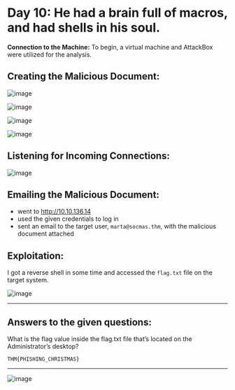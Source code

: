 # Day 10: He had a brain full of macros, and had shells in his soul.

**Connection to the Machine:**
To begin, a virtual machine and AttackBox were utilized for the analysis.

## Creating the Malicious Document:

![image](https://github.com/user-attachments/assets/13c3d5fe-c70a-4296-a3a9-8140007269ab)

![image](https://github.com/user-attachments/assets/45d1e265-af32-4883-96ac-161b7f6331aa)

![image](https://github.com/user-attachments/assets/b542f15e-8bf4-4a17-a78f-178baa9cd461)

![image](https://github.com/user-attachments/assets/eab02b38-2dbf-4136-8fb0-651f5ac7bd16)

## Listening for Incoming Connections:

![image](https://github.com/user-attachments/assets/b5fc48d0-0381-4691-9969-12d47d3b3f6f)

## Emailing the Malicious Document:

- went to http://10.10.136.14 
- used the given credentials to log in
- sent an email to the target user, `marta@socmas.thm`, with the malicious document attached

## Exploitation:

I got a reverse shell in some time and accessed the `flag.txt` file on the target system.

![image](https://github.com/user-attachments/assets/78863309-a169-4374-8d3d-46b629023b9e)

---

## Answers to the given questions:

What is the flag value inside the flag.txt file that’s located on the Administrator’s desktop?

```
THM{PHISHING_CHRISTMAS}
```

---

![image](https://github.com/user-attachments/assets/8c575d81-3f4d-4701-a7ba-db3e7c7a035b)

